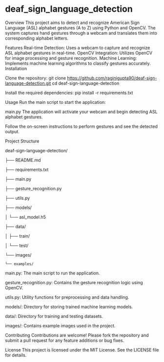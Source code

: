 # deaf_sign_language_detection

Overview
This project aims to detect and recognize American Sign Language (ASL) alphabet gestures (A to Z) using Python and OpenCV. The system captures hand gestures through a webcam and translates them into corresponding alphabet letters.

Features
Real-time Detection: Uses a webcam to capture and recognize ASL alphabet gestures in real-time.
OpenCV Integration: Utilizes OpenCV for image processing and gesture recognition.
Machine Learning: Implements machine learning algorithms to classify gestures accurately.
Installation

Clone the repository:
git clone https://github.com/raginigupta90/deaf-sign-language-detection.git
cd deaf-sign-language-detection

Install the required dependencies:
pip install -r requirements.txt

Usage
Run the main script to start the application:


main.py
The application will activate your webcam and begin detecting ASL alphabet gestures.

Follow the on-screen instructions to perform gestures and see the detected output.

Project Structure

deaf-sign-language-detection/

├── README.md


├── requirements.txt


├── main.py


├── gesture_recognition.py

├── utils.py

├── models/

│   └── asl_model.h5

├── data/

│   ├── train/

│   └── test/

└── images/

    └── examples/
    
main.py: The main script to run the application.

gesture_recognition.py: Contains the gesture recognition logic using OpenCV.

utils.py: Utility functions for preprocessing and data handling.

models/: Directory for storing trained machine learning models.

data/: Directory for training and testing datasets.

images/: Contains example images used in the project.

Contributing
Contributions are welcome! Please fork the repository and submit a pull request for any feature additions or bug fixes.

License
This project is licensed under the MIT License. See the LICENSE file for details.


